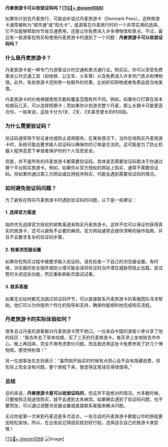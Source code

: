 **丹麥旅游卡可以收验证码吗？[[TG💪+ @esim1088](https://t.me/s/esim1088)]**

如果你计划去丹麦旅行，可能会听说过丹麦旅游卡（Denmark Pass）。这种旅游卡通常被称为“城市通”或“观光卡”，是游客在丹麦旅行时的一个非常实用的选择。它不仅能够帮助你节省交通费用，还能让你免费进入许多博物馆和景点。不过，最近有一些游客在购买和使用丹麦旅游卡时遇到了一个问题：**丹麥旅游卡可以收验证码吗？**

### 什么是丹麦旅游卡？

丹麦旅游卡是一种专门为游客设计的交通和景点通行证。购买后，你可以享受免费乘坐公共交通工具（如地铁、公交车、火车等）以及免费进入许多热门景点和博物馆。此外，有些旅游卡还附带一些额外的优惠，比如折扣购物或者免费品尝当地美食。

丹麦旅游卡的价格根据使用天数和覆盖范围有所不同。例如，如果你只打算在哥本哈根玩几天，可以选择短期卡；而如果你计划游览整个丹麦，那么长期卡可能更适合你。一般来说，这些卡分为1天、2天、3天甚至更长的时间段。

### 为什么需要验证码？

验证码通常用于验证身份或防止滥用服务。在某些情况下，当你在线购买丹麦旅游卡时，系统可能会要求输入验证码以确保你的订单是合法的。这可能是为了防止机器人程序恶意下单或者保护你的个人信息安全。

但是，并不是所有的丹麦旅游卡都需要验证码。具体是否需要验证码取决于你通过哪个平台购买旅游卡。例如，如果你从官方授权的网站上购买，通常不需要验证码。但如果你通过第三方网站或应用程序购买，可能会遇到需要验证码的情况。

### 如何避免验证码问题？

为了避免在购买丹麦旅游卡时遇到验证码的问题，以下是一些建议：

#### 1. **选择官方渠道**
   始终优先选择官方授权的销售渠道来购买丹麦旅游卡。这样不仅可以保证你获得真实的旅游卡，还可以避免不必要的麻烦。官方网站通常会提供清晰的操作指南，并且不会要求复杂的验证码步骤。

#### 2. **检查浏览器设置**
   如果你在购买过程中被要求输入验证码，请先检查一下自己的浏览器设置。有时候，浏览器的安全插件或防火墙可能会误将验证码当作潜在威胁而阻止加载。尝试暂时关闭这些功能，然后重新刷新页面试试看。

#### 3. **联系客服**
   如果无论如何都无法跳过验证码环节，可以直接联系丹麦旅游卡的客服团队寻求帮助。他们可以为你提供个性化的指导和支持，确保你能顺利地完成购买流程。

### 丹麦旅游卡的实际体验如何？

很多去过丹麦的游客都对丹麦旅游卡赞不绝口。一位来自中国的游客小李分享了他的经历：“我去年去了哥本哈根，买了三天的丹麦旅游卡。每天早上坐地铁去市中心，晚上再回来，完全不用考虑票价问题。而且我还用这张卡免费参观了好几个博物馆，感觉特别值！”

另一位游客张先生则表示：“虽然刚开始买的时候有点担心会不会有隐藏收费，但实际上完全没有问题。整个旅程下来，我觉得这笔钱花得很值得。”

### 总结

总的来说，**丹麥旅游卡是可以收验证码的**，但这并不是绝对的情况。大多数时候，只要按照正规途径购买，就不会遇到太多麻烦。如果确实遇到了验证码问题，也不要慌张，可以通过调整浏览器设置或直接联系客服来解决问题。

无论你是第一次来到丹麦还是多次造访，一张合适的丹麦旅游卡都能让你的旅程更加轻松愉快。所以，在出发前记得提前规划好行程，选择适合自己的旅游卡类型哦！

[[TG💪+ @esim1088](https://t.me/s/esim1088) ![Image](https://i.postimg.cc/4NQfJmqS/Snipaste-2025-05-13-00-14-12.png)]